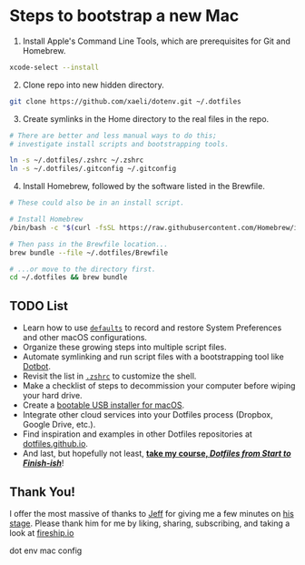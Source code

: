 # Steps to bootstrap a new Mac

1. Install Apple's Command Line Tools, which are prerequisites for Git and Homebrew.

```zsh
xcode-select --install
```

2. Clone repo into new hidden directory.

```zsh
git clone https://github.com/xaeli/dotenv.git ~/.dotfiles
```

3. Create symlinks in the Home directory to the real files in the repo.

```zsh
# There are better and less manual ways to do this;
# investigate install scripts and bootstrapping tools.

ln -s ~/.dotfiles/.zshrc ~/.zshrc
ln -s ~/.dotfiles/.gitconfig ~/.gitconfig
```

4. Install Homebrew, followed by the software listed in the Brewfile.

```zsh
# These could also be in an install script.

# Install Homebrew
/bin/bash -c "$(curl -fsSL https://raw.githubusercontent.com/Homebrew/install/HEAD/install.sh)"

# Then pass in the Brewfile location...
brew bundle --file ~/.dotfiles/Brewfile

# ...or move to the directory first.
cd ~/.dotfiles && brew bundle
```

## TODO List

* Learn how to use [`defaults`](https://macos-defaults.com/#%F0%9F%99%8B-what-s-a-defaults-command "https://macos-defaults.com/#%F0%9F%99%8B-what-s-a-defaults-command") to record and restore System Preferences and other macOS configurations.
* Organize these growing steps into multiple script files.
* Automate symlinking and run script files with a bootstrapping tool like [Dotbot](https://github.com/anishathalye/dotbot "https://github.com/anishathalye/dotbot").
* Revisit the list in [`.zshrc`](https://vscode-vfs+github.vscode-resource.vscode-webview.net/eieioxyz/Beyond-Dotfiles-in-100-Seconds/.zshrc ".zshrc") to customize the shell.
* Make a checklist of steps to decommission your computer before wiping your hard drive.
* Create a [bootable USB installer for macOS](https://support.apple.com/en-us/HT201372 "https://support.apple.com/en-us/HT201372").
* Integrate other cloud services into your Dotfiles process (Dropbox, Google Drive, etc.).
* Find inspiration and examples in other Dotfiles repositories at [dotfiles.github.io](https://dotfiles.github.io/ "https://dotfiles.github.io/").
* And last, but hopefully not least, [**take my course, *Dotfiles from Start to Finish-ish***](https://www.udemy.com/course/dotfiles-from-start-to-finish-ish/?referralCode=445BE0B541C48FE85276 "Learn Dotfiles from Start to Finish-ish on Udemy")!

## Thank You!

I offer the most massive of thanks to [Jeff](https://twitter.com/jeffdelaney23 "Follow Jeff Delaney on Twitter") for giving me a few minutes on [his stage](https://fireship.page.link/youtube "Fireship YouTube Channel"). Please thank him for me by liking, sharing, subscribing, and taking a look at [fireship.io](https://fireship.io/ "Build and ship 🔥 your app ⚡ faster")

dot env mac config
